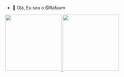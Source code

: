 - 👋 Olá, Eu sou o @Rafaum

<div>
<a href="https://github.com/Rafaum1">
<img height="180em" src="https://github-readme-stats.vercel.app/api/top-langs/?username=Rafaum1&layout=compact&langs_count=7&theme=dracula"/>
<img height="180em" src="https://github-readme-stats.vercel.app/api?username=Rafaum1&show_icons=true&theme=dracula&include_all_commits=true&count_private=true"/>
</div>

<!---
Rafaum1/Rafaum1 is a ✨ special ✨ repository because its `README.md` (this file) appears on your GitHub profile.
You can click the Preview link to take a look at your changes.
--->
